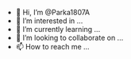 - 👋 Hi, I’m @Parka1807A
- 👀 I’m interested in ...
- 🌱 I’m currently learning ...
- 💞️ I’m looking to collaborate on ...
- 📫 How to reach me ...

<!---
Parka1807A/Parka1807A is a ✨ special ✨ repository because its `README.md` (this file) appears on your GitHub profile.
You can click the Preview link to take a look at your changes.
--->
